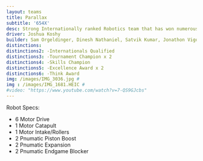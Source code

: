 ```yaml
---
layout: teams
title: Parallax
subtitle: '654X'
desc: Strong Internationally ranked Robotics team that has won numerous awards including best Programming at State.
driver: Joshua Koshy
builder: Sam Orgeldinger, Dinesh Nathaniel, Satvik Kumar, Jonathon Vigo
distinctions: 
distinctions2: -Internationals Qualified
distinctions3: -Tournament Champion x 2
distinctions4: -Skills Champion
distinctions5: -Excellence Award x 2
distinctions6: -Think Award
img: /images/IMG_3036.jpg #
img : /images/IMG_1681.HEIC #
#video: "https://www.youtube.com/watch?v=7-QS9GJcbs" 
---
```

Robot Specs:
- 6 Motor Drive
- 1 Motor Catapult
- 1 Motor Intake/Rollers
- 2 Pnumatic Piston Boost
- 2 Pnumatic Expansion
- 2 Pnumatic Endgame Blocker
